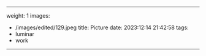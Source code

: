 
---
weight: 1
images:
- /images/edited/129.jpeg
title: Picture
date: 2023:12:14 21:42:58
tags:
- luminar
- work
---